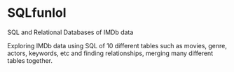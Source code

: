 # SQLfunlol
SQL and Relational Databases of IMDb data

Exploring IMDb data using SQL of 10 different tables such as movies, genre, actors, keywords, etc and finding relationships, merging many different tables together.   
